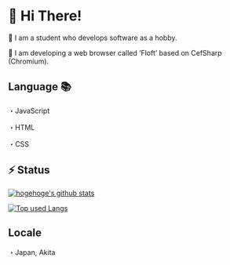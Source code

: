 # 👋 Hi There!

🏫 I am a student who develops software as a hobby.

🦕 I am developing a web browser called ‘Floft’ based on CefSharp (Chromium).

## Language 📚

・JavaScript

・HTML

・CSS

## ⚡ Status

[![hogehoge's github stats](https://github-readme-stats.vercel.app/api?username=Samba11r6&hide=contribs&count_private=true&show_icons=true&theme=tokyonight)](https://github.com/Samba11r6/)

[![Top used Langs](https://github-readme-stats.vercel.app/api/top-langs/?username=Samba11r6&layout=compact&theme=tokyonight)](https://github.com/Samba11r6/)


## Locale

・Japan, Akita
